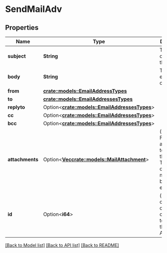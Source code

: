 # SendMailAdv

## Properties

Name | Type | Description | Notes
------------ | ------------- | ------------- | -------------
**subject** | **String** | The subject or title of the email | 
**body** | **String** | The main email contents. | 
**from** | [**crate::models::EmailAddressTypes**](EmailAddressTypes.md) |  | 
**to** | [**crate::models::EmailAddressesTypes**](EmailAddressesTypes.md) |  | 
**replyto** | Option<[**crate::models::EmailAddressesTypes**](EmailAddressesTypes.md)> |  | [optional]
**cc** | Option<[**crate::models::EmailAddressesTypes**](EmailAddressesTypes.md)> |  | [optional]
**bcc** | Option<[**crate::models::EmailAddressesTypes**](EmailAddressesTypes.md)> |  | [optional]
**attachments** | Option<[**Vec<crate::models::MailAttachment>**](MailAttachment.md)> | (optional) File attachments to include in the email.  The file contents must be base64 encoded! | [optional]
**id** | Option<**i64**> | (optional)  ID of the Mail order within our system to use as the Mail Account. | [optional]

[[Back to Model list]](../README.md#documentation-for-models) [[Back to API list]](../README.md#documentation-for-api-endpoints) [[Back to README]](../README.md)


